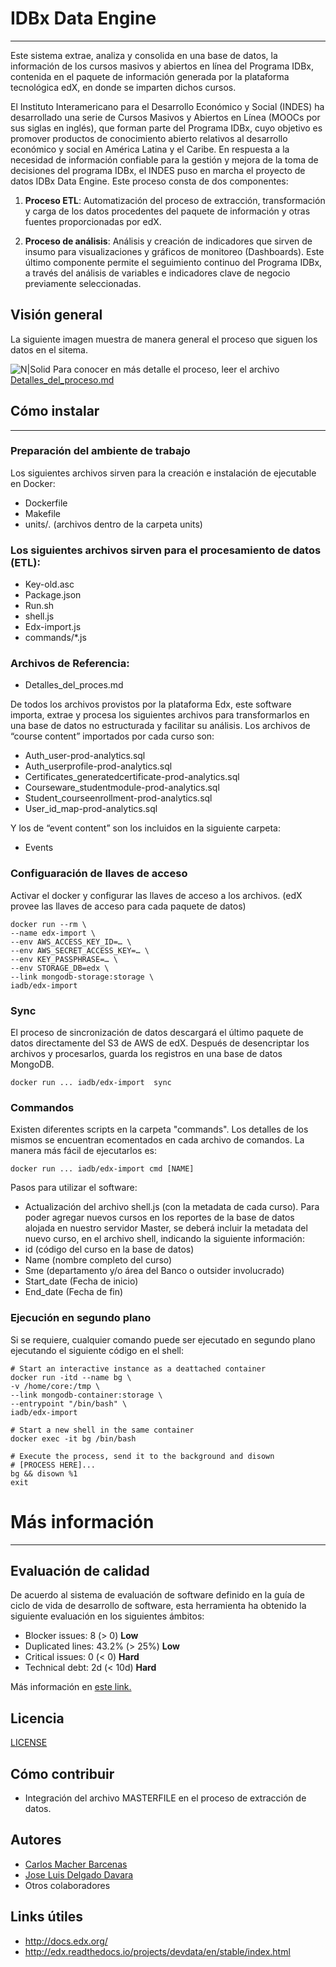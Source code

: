 # IDBx Data Engine
---
Este sistema extrae, analiza y consolida en una base de datos, la información de los cursos masivos y abiertos en línea del Programa IDBx, contenida en el paquete de información generada por la plataforma tecnológica edX, en donde se imparten dichos cursos.

El Instituto Interamericano para el Desarrollo Económico y Social (INDES) ha desarrollado una serie de Cursos Masivos y Abiertos en Línea (MOOCs por sus siglas en inglés), que forman parte del Programa IDBx, cuyo objetivo es promover productos de conocimiento abierto relativos al desarrollo económico y social en América Latina y el Caribe. En respuesta a la necesidad de información confiable para la gestión y mejora de la toma de decisiones del programa IDBx, el INDES puso en marcha el proyecto de datos IDBx Data Engine.
Este proceso consta de dos componentes:

1. **Proceso ETL**: Automatización del proceso de extracción, transformación y carga de los datos procedentes del paquete de información y otras fuentes proporcionadas por edX.

2. **Proceso de análisis**: Análisis y creación de indicadores que sirven de insumo para visualizaciones y gráficos de monitoreo (Dashboards). Este último componente permite el seguimiento continuo del Programa IDBx, a través del análisis de variables e indicadores clave de negocio previamente seleccionadas.

## Visión general
La siguiente imagen muestra de manera general el proceso que siguen los datos en el sitema.

![N|Solid](https://cloud.githubusercontent.com/assets/9949001/24005651/02fc1856-0a40-11e7-8d5d-c7cbbf55f5da.png)
Para conocer en más detalle el proceso, leer el archivo [Detalles_del_proceso.md](https://github.com/EL-BID/edX-Data-Model/blob/master/Detalles_del_proceso.md)
## Cómo instalar
---
### Preparación del ambiente de trabajo
Los siguientes archivos sirven para la creación e instalación de ejecutable en Docker:
-	Dockerfile
-	Makefile
-	units/*.* (archivos dentro de la carpeta units)

### Los siguientes archivos sirven para el procesamiento de datos (ETL):
-	Key-old.asc
-	Package.json
-	Run.sh
-	shell.js
-	Edx-import.js
-	commands/*.js
### Archivos de Referencia:
- Detalles_del_proces.md

De todos los archivos provistos por la plataforma Edx, este software importa, extrae y procesa los siguientes archivos para transformarlos en una base de datos no estructurada y facilitar su análisis. 
Los archivos de “course content” importados por cada curso son:
-	Auth_user-prod-analytics.sql
-	Auth_userprofile-prod-analytics.sql
-	Certificates_generatedcertificate-prod-analytics.sql
-	Courseware_studentmodule-prod-analytics.sql
-	Student_courseenrollment-prod-analytics.sql
-	User_id_map-prod-analytics.sql

Y los de “event content” son los incluidos en la siguiente carpeta:
-	Events

### Configuaración de llaves de acceso
Activar el docker y configurar las llaves de acceso a los archivos. (edX provee las llaves de acceso para cada paquete de datos)

```shell
docker run --rm \
--name edx-import \
--env AWS_ACCESS_KEY_ID=… \
--env AWS_SECRET_ACCESS_KEY=… \
--env KEY_PASSPHRASE=… \
--env STORAGE_DB=edx \
--link mongodb-storage:storage \
iadb/edx-import
```

### Sync
El proceso de sincronización de datos descargará el último paquete de datos directamente del S3 de AWS de edX. Después de  desencriptar los archivos y procesarlos, guarda los registros en una base de datos MongoDB.
```shell
docker run ... iadb/edx-import  sync
```

### Commandos
Existen diferentes scripts en la carpeta "commands". Los detalles de los mismos se encuentran ecomentados en cada archivo de comandos. La manera más fácil de ejecutarlos es:
```shell
docker run ... iadb/edx-import cmd [NAME]
```

Pasos para utilizar el software:
-	Actualización del archivo shell.js (con la metadata de cada curso).
Para poder agregar nuevos cursos en los reportes de la base de datos alojada en nuestro servidor Master, se deberá incluir la metadata del nuevo curso, en el archivo shell, indicando la siguiente información:
-	id (código del curso en la base de datos)
-	Name (nombre completo del curso)
-	Sme (departamento y/o área del Banco o outsider involucrado)
-	Start_date (Fecha de inicio)
-	End_date (Fecha de fin)

### Ejecución en segundo plano
Si se requiere, cualquier comando puede ser ejecutado en segundo plano ejecutando el siguiente código en el shell:
```shell
# Start an interactive instance as a deattached container
docker run -itd --name bg \
-v /home/core:/tmp \
--link mongodb-container:storage \
--entrypoint "/bin/bash" \
iadb/edx-import

# Start a new shell in the same container
docker exec -it bg /bin/bash

# Execute the process, send it to the background and disown
# [PROCESS HERE]...
bg && disown %1
exit
```
# Más información
----
## Evaluación de calidad
De acuerdo al sistema de evaluación de software definido en la guía de ciclo de vida de desarrollo de software, esta herramienta ha obtenido la siguiente evaluación en los siguientes ámbitos:
* Blocker issues: 8 (> 0) **Low**
* Duplicated lines: 43.2% (> 25%) **Low**
* Critical issues: 0 (< 0) **Hard**
* Technical debt: 2d (< 10d) **Hard**

Más información en [este link.](https://el-bid.github.io/software-life-cycle-guide/delivery/evaluation-matrix/) 

## Licencia
[LICENSE](https://github.com/EL-BID/IDBx-Data-Engine/blob/master/LICENSE)
## Cómo contribuir
- Integración del archivo MASTERFILE en el proceso de extracción de datos.
## Autores
- [Carlos Macher Barcenas](carlosm@iadb.org)
- [Jose Luis Delgado Davara](https://twitter.com/JLdelda)
- Otros colaboradores

## Links útiles
- http://docs.edx.org/
- http://edx.readthedocs.io/projects/devdata/en/stable/index.html

